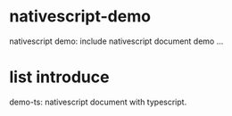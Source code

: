 # nativescript-demo
nativescript demo: include nativescript document demo ...  
# list introduce
demo-ts: nativescript document with typescript.

